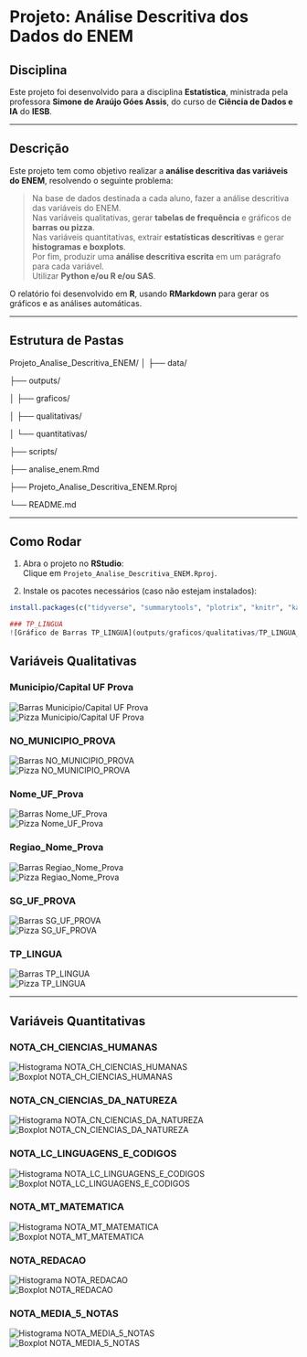 # Projeto: Análise Descritiva dos Dados do ENEM

## Disciplina
Este projeto foi desenvolvido para a disciplina **Estatística**, ministrada pela professora **Simone de Araújo Góes Assis**, do curso de **Ciência de Dados e IA** do **IESB**.

---

## Descrição
Este projeto tem como objetivo realizar a **análise descritiva das variáveis do ENEM**, resolvendo o seguinte problema:

> Na base de dados destinada a cada aluno, fazer a análise descritiva das variáveis do ENEM.  
> Nas variáveis qualitativas, gerar **tabelas de frequência** e gráficos de **barras ou pizza**.  
> Nas variáveis quantitativas, extrair **estatísticas descritivas** e gerar **histogramas e boxplots**.  
> Por fim, produzir uma **análise descritiva escrita** em um parágrafo para cada variável.  
> Utilizar **Python e/ou R e/ou SAS**.

O relatório foi desenvolvido em **R**, usando **RMarkdown** para gerar os gráficos e as análises automáticas.  

---

## Estrutura de Pastas

Projeto_Analise_Descritiva_ENEM/
│
├── data/ 

├── outputs/ 

│ ├── graficos/

│ ├── qualitativas/

│ └── quantitativas/

├── scripts/ 

├── analise_enem.Rmd 

├── Projeto_Analise_Descritiva_ENEM.Rproj

└── README.md 


---

## Como Rodar

1. Abra o projeto no **RStudio**:  
   Clique em `Projeto_Analise_Descritiva_ENEM.Rproj`.

2. Instale os pacotes necessários (caso não estejam instalados):


```r
install.packages(c("tidyverse", "summarytools", "plotrix", "knitr", "kableExtra", "readxl"))

### TP_LINGUA
![Gráfico de Barras TP_LINGUA](outputs/graficos/qualitativas/TP_LINGUA_barras.png)

```

## Variáveis Qualitativas

### Municipio/Capital UF Prova
![Barras Municipio/Capital UF Prova](outputs/graficos/qualitativas/Municipio_Capital_UF_Prova_barras.png)  
![Pizza Municipio/Capital UF Prova](outputs/graficos/qualitativas/Municipio_Capital_UF_Prova_pizza.png)  

### NO_MUNICIPIO_PROVA
![Barras NO_MUNICIPIO_PROVA](outputs/graficos/qualitativas/NO_MUNICIPIO_PROVA_barras.png)  
![Pizza NO_MUNICIPIO_PROVA](outputs/graficos/qualitativas/NO_MUNICIPIO_PROVA_pizza.png)  

### Nome_UF_Prova
![Barras Nome_UF_Prova](outputs/graficos/qualitativas/Nome_UF_Prova_barras.png)  
![Pizza Nome_UF_Prova](outputs/graficos/qualitativas/Nome_UF_Prova_pizza.png)  

### Regiao_Nome_Prova
![Barras Regiao_Nome_Prova](outputs/graficos/qualitativas/Regiao_Nome_Prova_barras.png)  
![Pizza Regiao_Nome_Prova](outputs/graficos/qualitativas/Regiao_Nome_Prova_pizza.png)  

### SG_UF_PROVA
![Barras SG_UF_PROVA](outputs/graficos/qualitativas/SG_UF_PROVA_barras.png)  
![Pizza SG_UF_PROVA](outputs/graficos/qualitativas/SG_UF_PROVA_pizza.png)  

### TP_LINGUA
![Barras TP_LINGUA](outputs/graficos/qualitativas/TP_LINGUA_barras.png)  
![Pizza TP_LINGUA](outputs/graficos/qualitativas/TP_LINGUA_pizza.png)  

---

## Variáveis Quantitativas

### NOTA_CH_CIENCIAS_HUMANAS
![Histograma NOTA_CH_CIENCIAS_HUMANAS](outputs/graficos/quantitativas/NOTA_CH_CIENCIAS_HUMANAS_histograma.png)  
![Boxplot NOTA_CH_CIENCIAS_HUMANAS](outputs/graficos/quantitativas/NOTA_CH_CIENCIAS_HUMANAS_boxplot.png)  

### NOTA_CN_CIENCIAS_DA_NATUREZA
![Histograma NOTA_CN_CIENCIAS_DA_NATUREZA](outputs/graficos/quantitativas/NOTA_CN_CIENCIAS_DA_NATUREZA_histograma.png)  
![Boxplot NOTA_CN_CIENCIAS_DA_NATUREZA](outputs/graficos/quantitativas/NOTA_CN_CIENCIAS_DA_NATUREZA_boxplot.png)  

### NOTA_LC_LINGUAGENS_E_CODIGOS
![Histograma NOTA_LC_LINGUAGENS_E_CODIGOS](outputs/graficos/quantitativas/NOTA_LC_LINGUAGENS_E_CODIGOS_histograma.png)  
![Boxplot NOTA_LC_LINGUAGENS_E_CODIGOS](outputs/graficos/quantitativas/NOTA_LC_LINGUAGENS_E_CODIGOS_boxplot.png)  

### NOTA_MT_MATEMATICA
![Histograma NOTA_MT_MATEMATICA](outputs/graficos/quantitativas/NOTA_MT_MATEMATICA_histograma.png)  
![Boxplot NOTA_MT_MATEMATICA](outputs/graficos/quantitativas/NOTA_MT_MATEMATICA_boxplot.png)  

### NOTA_REDACAO
![Histograma NOTA_REDACAO](outputs/graficos/quantitativas/NOTA_REDACAO_histograma.png)  
![Boxplot NOTA_REDACAO](outputs/graficos/quantitativas/NOTA_REDACAO_boxplot.png)  

### NOTA_MEDIA_5_NOTAS
![Histograma NOTA_MEDIA_5_NOTAS](outputs/graficos/quantitativas/NOTA_MEDIA_5_NOTAS_histograma.png)  
![Boxplot NOTA_MEDIA_5_NOTAS](outputs/graficos/quantitativas/NOTA_MEDIA_5_NOTAS_boxplot.png)  
